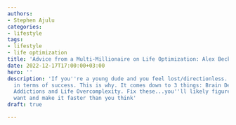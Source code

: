 ```yaml
---
authors:
- Stephen Ajulu
categories:
- lifestyle
tags:
- lifestyle
- life optimization
title: 'Advice from a Multi-Millionaire on Life Optimization: Alex Becker'
date: 2022-12-17T17:00:00+03:00
hero: ''
description: 'If you''re a young dude and you feel lost/directionless. Especially
  in terms of success. This is why. It comes down to 3 things: Brain Deficiency, Brain
  Addictions and Life Overcomplexity. Fix these...you''ll likely figure out what you
  want and make it faster than you think'
draft: true

---
```

